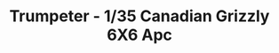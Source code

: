 ---
layout: product
title: "Trumpeter - 1/35 Canadian Grizzly 6X6 Apc"
price: "3150" 
desc: "N/A"
img_path: "/assets/img/TRU01502.webp"
brand: "N/A"
available: false
special_offer: false
new: false
soon: false
cat: "010000"
subcat: "013400"
subsubcat: "0N/A"
sifra: "TRU01502"
popular: false
spec: false
---